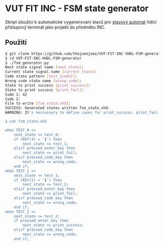 # VUT FIT INC - FSM state generator

Skript sloužící k automatické vygenerování stavů pro [stavový automat](https://cs.wikipedia.org/wiki/Kone%C4%8Dn%C3%BD_automat) řídící přístupový terminál jako projekt do předmětu INC.

## Použití
```bash
$ git clone https://github.com/thejoeejoee/VUT-FIT-INC-VHDL-FSM-generator.git
$ cd VUT-FIT-INC-VHDL-FSM-generator
$ ./fsm_generator.py
Next state signal name [next_state]: 
Current state signal name [current_state]: 
Code state pattern [test_{code}]:  
Wrong code state name [wrong_code]: 
State to print success [print_success]: 
State to print success [print_fail]: 
Code 1: 42 
Code 2:
File to write [fsm_state.vhd]: 
SUCCESS: Generated states written fsm_state.vhd.
WARNING: It's neccessary to define cases for print_success, print_fail and wrong_code and implement proccesses for output logic and sync_logic!

$ cat fsm_state.vhd

when TEST_0 =>
    next_state <= test_0;
    if (KEY(4) = '1') then
        next_state <= test_1;
    elsif pressed_enter_key then
        next_state <= print_fail;
    elsif pressed_code_key then
        next_state <= wrong_code;
    end if;
when TEST_1 =>
    next_state <= test_1;
    if (KEY(2) = '1') then
        next_state <= test_2;
    elsif pressed_enter_key then
        next_state <= print_fail;
    elsif pressed_code_key then
        next_state <= wrong_code;
    end if;
when TEST_2 =>
    next_state <= test_2;
    if pressed_enter_key then
        next_state <= print_success;
    elsif pressed_code_key then
        next_state <= wrong_code;
    end if;
```